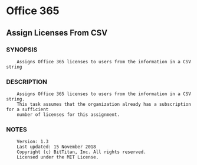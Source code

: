 # Office 365
## Assign Licenses From CSV
### SYNOPSIS
```
    Assigns Office 365 licenses to users from the information in a CSV string
```
### DESCRIPTION
```
    Assigns Office 365 licenses to users from the information in a CSV string.
    This task assumes that the organization already has a subscription for a sufficient
    number of licenses for this assignment.
```
### NOTES
```
    Version: 1.3
    Last updated: 15 November 2018
    Copyright (c) BitTitan, Inc. All rights reserved.
    Licensed under the MIT License.
```


